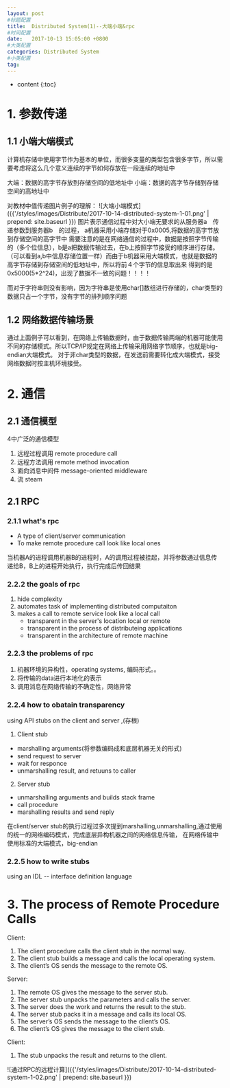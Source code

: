 ```yaml
---
layout: post
#标题配置
title:  Distributed System(1)--大端小端&rpc
#时间配置
date:   2017-10-13 15:05:00 +0800
#大类配置
categories: Distributed System
#小类配置
tag: 
---
```


* content
{:toc}

# 1. 参数传递
## 1.1 小端大端模式
计算机存储中使用字节作为基本的单位，而很多变量的类型包含很多字节，所以需要考虑将这么几个意义连续的字节如何存放在一段连续的地址中

大端：数据的高字节存放到存储空间的低地址中
小端：数据的高字节存储到存储空间的高地址中

对教材中值传递图片例子的理解：
![大端小端模式]({{'/styles/images/Distribute/2017-10-14-distributed-system-1-01.png' | prepend: site.baseurl }})
图片表示通信过程中对大小端无要求的从服务器a　传递参数到服务器b　的过程，
a机器采用小端存储对于0x0005,将数据的高字节放到存储空间的高字节中
需要注意的是在网络通信的过程中，数据是按照字节传输的（多个位信息），b是a把数据传输过去，在b上按照字节接受的顺序进行存储。
（可以看到a,b中信息存储位置一样）而由于b机器采用大端模式，也就是数据的高字节存储到存储空间的低地址中，所以将前４个字节的信息取出来
得到的是0x5000(5*2^24)，出现了数据不一致的问题！！！！

而对于字符串则没有影响，因为字符串是使用char[]数组进行存储的，char类型的数据只占一个字节，没有字节的排列顺序问题

## 1.2 网络数据传输场景
通过上面例子可以看到，在网络上传输数据时，由于数据传输两端的机器可能使用不同的存储模式。所以TCP/IP规定在网络上传输采用网络字节顺序，也就是big-endian大端模式。
对于非char类型的数据，在发送前需要转化成大端模式，接受网络数据时按主机环境接受。

# 2. 通信
## 2.1 通信模型
4中广泛的通信模型

1. 远程过程调用 remote procedure call
2. 远程方法调用 remote method invocation
3. 面向消息中间件 message-oriented middleware
4. 流 steam

## 2.1 RPC
### 2.1.1 what's rpc
* A type of client/server communication
* To make remote procedure call look like local ones

当机器A的进程调用机器B的进程时，A的调用过程被挂起，并将参数通过信息传递给B，B上的进程开始执行，执行完成后传回结果

### 2.2.2 the goals of rpc
1. hide complexity
2. automates task of implementing distributed computaiton
3. makes a call to remote service look like a local call
   * transparent in the server's location local or remote
   * transparent in the process of distributeing applications
   * transparent in the architecture of remote machine
   
### 2.2.3 the problems of rpc
1. 机器环境的异构性，operating systems, 编码形式。。
2. 将传输的data进行本地化的表示
3. 调用消息在网络传输的不确定性，网络异常

### 2.2.4 how to obatain transparency
using API stubs on the client and server ,(存根)
1. Client stub

* marshalling arguments(将参数编码成和底层机器无关的形式)
* send request to server
* wait for responce
* unmarshalling result, and retuuns to caller

2. Server stub

* unmarshalling arguments and builds stack frame
* call procedure
* marshalling results and send reply

在client/server stub的执行过程过多次提到marshalling,unmarshalling,通过使用的统一的网络编码模式，完成底层异构机器之间的网络信息传输，
在网络传输中使用标准的大端模式，big-endian

### 2.2.5 how to write stubs
using an IDL -- interface definition language

# 3. The process of  Remote Procedure Calls
Client:

1. The client procedure calls the client stub in the normal way.
2. The client stub builds a message and calls the local operating system.
3. The client’s OS sends the message to the remote OS.

Server:

1. The remote OS gives the message to the server stub.
2. The server stub unpacks the parameters and calls the server.
3. The server does the work and returns the result to the stub.
4. The server stub packs it in a message and calls its local OS.
5. The server’s OS sends the message to the client’s OS.
6. The client’s OS gives the message to the client stub.

Client:

1. The stub unpacks the result and returns to the client.

![通过RPC的远程计算]({{'/styles/images/Distribute/2017-10-14-distributed-system-1-02.png' | prepend: site.baseurl }})